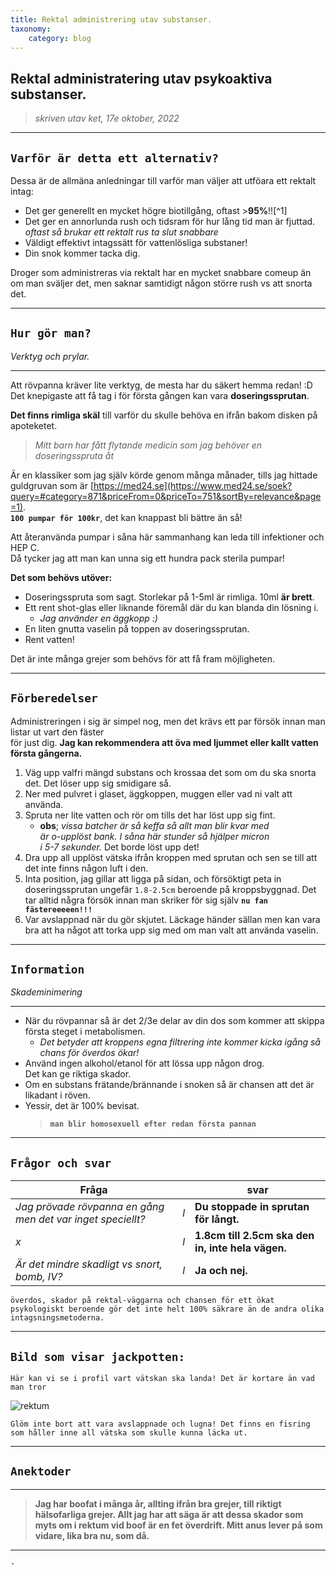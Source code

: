 ```yaml
---
title: Rektal administrering utav substanser.
taxonomy:
    category: blog
---
```

## **Rektal administratering utav psykoaktiva substanser.**   
   
> *skriven utav ket, 17e oktober, 2022*  

******

##  __**`Varför är detta ett alternativ?`**__

Dessa är de allmäna anledningar till varför man väljer att utföara ett rektalt intag:
* Det ger generellt en mycket högre biotillgång, oftast >**95%**!![^1]
* Det ger en annorlunda rush och tidsram för hur lång tid man är fjuttad.  
   *oftast så brukar ett rektalt rus ta slut snabbare*
* Väldigt effektivt intagssätt för vattenlösliga substaner!
* Din snok kommer tacka dig.

Droger som administreras via rektalt har en mycket snabbare comeup än om man sväljer det, men saknar samtidigt någon större rush vs att snorta det.

*****

##  __**`Hur gör man?`**__

*Verktyg och prylar.*

******

  Att rövpanna kräver lite verktyg, de mesta har du säkert hemma redan! :D  
  Det knepigaste att få tag i för första gången kan vara **doseringssprutan**.  

**Det finns rimliga skäl** till varför du skulle behöva en ifrån bakom disken på apoteketet.  
  > *Mitt barn har fått flytande medicin som jag behöver en doseringsspruta åt*  
    
Är en klassiker som jag själv körde genom många månader, tills jag hittade guldgruvan som är [https://med24.se](https://www.med24.se/soek?query=#category=871&priceFrom=0&priceTo=751&sortBy=relevance&page=1).  
**`100 pumpar för 100kr`**, det kan knappast bli bättre än så!

Att återanvända pumpar i såna här sammanhang kan leda till infektioner och HEP C.  
  Då tycker jag att man kan unna sig ett hundra pack sterila pumpar!

**Det som behövs utöver:**
* Doseringsspruta som sagt. Storlekar på 1-5ml är rimliga. 10ml **är brett**.
* Ett rent shot-glas eller liknande föremål där du kan blanda din lösning i.  
   - *Jag använder en äggkopp :)*
* En liten gnutta vaselin på toppen av doseringssprutan.
* Rent vatten!

Det är inte många grejer som behövs för att få fram möjligheten.

* * *

## **`Förberedelser`**

Administreringen i sig är simpel nog, men det krävs ett par försök innan man listar ut vart den fäster  
  för just dig. **Jag kan rekommendera att öva med ljummet eller kallt vatten första gångerna.**

1. Väg upp valfri mängd substans och krossaa det som om du ska snorta det. Det löser upp sig smidigare så.
2. Ner med pulvret i glaset, äggkoppen, muggen eller vad ni valt att använda.
3. Spruta ner lite vatten och rör om tills det har löst upp sig fint.  
   * **obs**; *vissa batcher är så keffa så allt man blir kvar med*  
      *är o-upplöst bank. I såna här stunder så hjälper micron*  
         *i 5-7 sekunder.* Det borde löst upp det!
4. Dra upp all upplöst vätska ifrån kroppen med sprutan och sen se till att det inte finns någon luft i den. 
5. Inta position, jag gillar att ligga på sidan, och försöktigt peta in doseringssprutan ungefär `1.8-2.5cm` beroende på kroppsbyggnad.
Det tar alltid några försök innan man skriker för sig själv **`nu fan fästereeeeen!!!`**
6. Var avslappnad när du gör skjutet. Läckage händer sällan men kan vara bra att ha något att torka upp sig med om man valt att använda vaselin.

*******

## **`Information`**  
   
*Skademinimering*
********
* När du rövpannar så är det 2/3e delar av din dos som kommer att skippa första steget i metabolismen.  
    * *Det betyder att kroppens egna filtrering inte kommer kicka igång så chans för överdos ökar!*
* Använd ingen alkohol/etanol för att lössa upp någon drog.  
   Det kan ge riktiga skador.
* Om en substans frätande/brännande i snoken så är chansen att det är likadant i röven.  
* Yessir, det är 100% bevisat.  
   >**`man blir homosexuell efter redan första pannan`**
  
*******  

## **`Frågor och svar`**

Fråga |  |  svar
--- | --- | ---
*Jag prövade rövpanna en gång men det var inget speciellt?* | *l* | **Du stoppade in sprutan för långt.**  
 *x*  | *l* | **1.8cm till 2.5cm ska den in, inte hela vägen.**
*Är det mindre skadligt vs snort, bomb, IV?* | *l* | **Ja och nej.** 
    överdos, skador på rektal-väggarna och chansen för ett ökat psykologiskt beroende gör det inte helt 100% säkrare än de andra olika intagsningsmetoderna.


*****

## **`Bild som visar jackpotten:`**

    Här kan vi se i profil vart vätskan ska landa! Det är kortare än vad man tror

![rektum](https://media.discordapp.net/attachments/706215292539502612/1031400697201168394/rectum.png)

    Glöm inte bort att vara avslappnade och lugna! Det finns en fisring som håller inne all vätska som skulle kunna läcka ut.

******

## **`Anektoder`**

******

> **Jag har boofat i många år, allting ifrån bra grejer, till riktigt hälsofarliga grejer. Allt jag har att säga är att dessa skador som myts om i rektum vid boof är en fet överdrift. Mitt anus lever på som vidare, lika bra nu, som då.** 

*****
     
    -                                                                                  